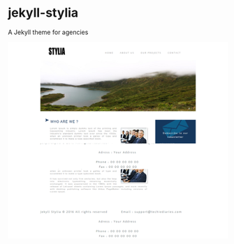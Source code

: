 # jekyll-stylia
A Jekyll theme for agencies 

![Alt jekyll stylia](images/screencapture-127-0-0-1-4000-1474414771672.png)

